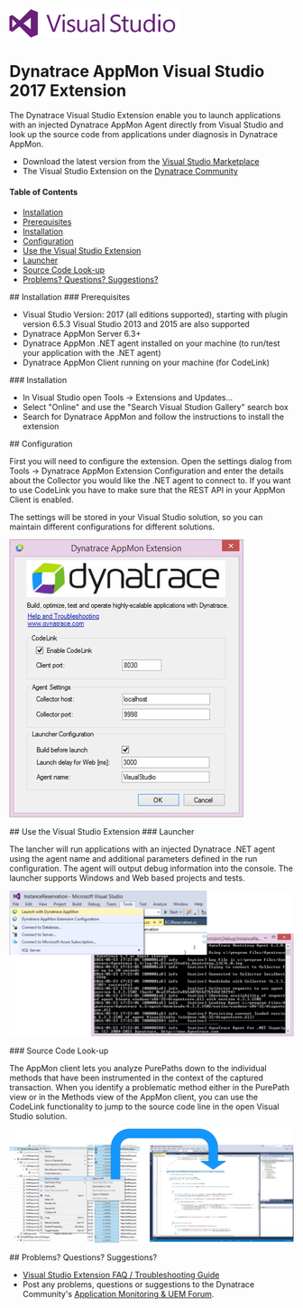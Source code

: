 <img src="/img/logo/visual-studio.png" width="300" />

# Dynatrace AppMon Visual Studio 2017 Extension

The Dynatrace Visual Studio Extension enable you to launch applications with an injected Dynatrace AppMon Agent directly from Visual Studio and look up the source code from applications under diagnosis in Dynatrace AppMon.

* Download the latest version from the [Visual Studio Marketplace](https://visualstudiogallery.msdn.microsoft.com/77c28a92-9bbe-46a9-b206-98301d4ecd3b)
* The Visual Studio Extension on the [Dynatrace Community](https://community.dynatrace.com/community/display/DL/Dynatrace+AppMon+Visual+Studio+Extension)

#### Table of Contents

* [Installation](#installation)  
 * [Prerequisites](#prerequisites)  
 * [Installation](#installation)
* [Configuration](#configuration)
* [Use the Visual Studio Extension](#use)
 * [Launcher](#launcher)
 * [Source Code Look-up](#source_code)
*  [Problems? Questions? Suggestions?](#feedback)


<a name="installation"/>
## Installation

<a name="prerequisites"/>
### Prerequisites

* Visual Studio Version: 2017 (all editions supported), starting with plugin version 6.5.3 Visual Studio 2013 and 2015 are also supported 
* Dynatrace AppMon Server 6.3+
* Dynatrace AppMon .NET agent installed on your machine (to run/test your application with the .NET agent)
* Dynatrace AppMon Client running on your machine (for CodeLink) 

<a name="installation"/>
### Installation

* In Visual Studio open Tools -> Extensions and Updates...
* Select "Online" and use the "Search Visual Studion Gallery" search box
* Search for Dynatrace AppMon and follow the instructions to install the extension

<a name="configuration"/>
## Configuration

First you will need to configure the extension. Open the settings dialog from Tools -> Dynatrace AppMon Extension Configuration and enter the details about the Collector you would like the .NET agent to connect to. If you want to use CodeLink you have to make sure that the REST API in your AppMon Client is enabled. 

The settings will be stored in your Visual Studio solution, so you can maintain different configurations for different solutions.

![configuration](/img/conf/configuration_2.jpg) 

<a name="use"/>
## Use the Visual Studio Extension

<a name="launcher"/>
### Launcher

The lancher will run applications with an injected Dynatrace .NET agent using the agent name and additional parameters defined in the run configuration. The agent will output debug information into the console. The launcher supports Windows and Web based projects and tests.

![edit run configurations](/img/use/launcher.png) 

<a name="source_code"/>
### Source Code Look-up

The AppMon client lets you analyze PurePaths down to the individual methods that have been instrumented in the context of the captured transaction. When you identify a problematic method either in the PurePath view or in the Methods view of the AppMon client, you can use the CodeLink functionality to jump to the source code line in the open Visual Studio solution.

![edit run configurations](/img/use/source_code_lookup.png) 

<a name="feedback"/>
## Problems? Questions? Suggestions?

* [Visual Studio Extension FAQ / Troubleshooting Guide](FAQ.md)
* Post any problems, questions or suggestions to the Dynatrace Community's [Application Monitoring & UEM Forum](https://answers.dynatrace.com/spaces/146/index.html).
